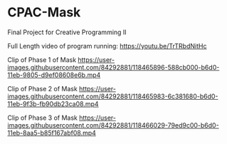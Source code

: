 # CPAC-Mask
Final Project for Creative Programming II 

Full Length video of program running: https://youtu.be/TrTRbdNitHc

Clip of Phase 1 of Mask 
https://user-images.githubusercontent.com/84292881/118465896-588cb000-b6d0-11eb-9805-d9ef08608e6b.mp4

Clip of Phase 2 of Mask 
https://user-images.githubusercontent.com/84292881/118465983-6c381680-b6d0-11eb-9f3b-fb90db23ca08.mp4

Clip of Phase 3 of Mask
https://user-images.githubusercontent.com/84292881/118466029-79ed9c00-b6d0-11eb-8aa5-b85f167abf08.mp4



